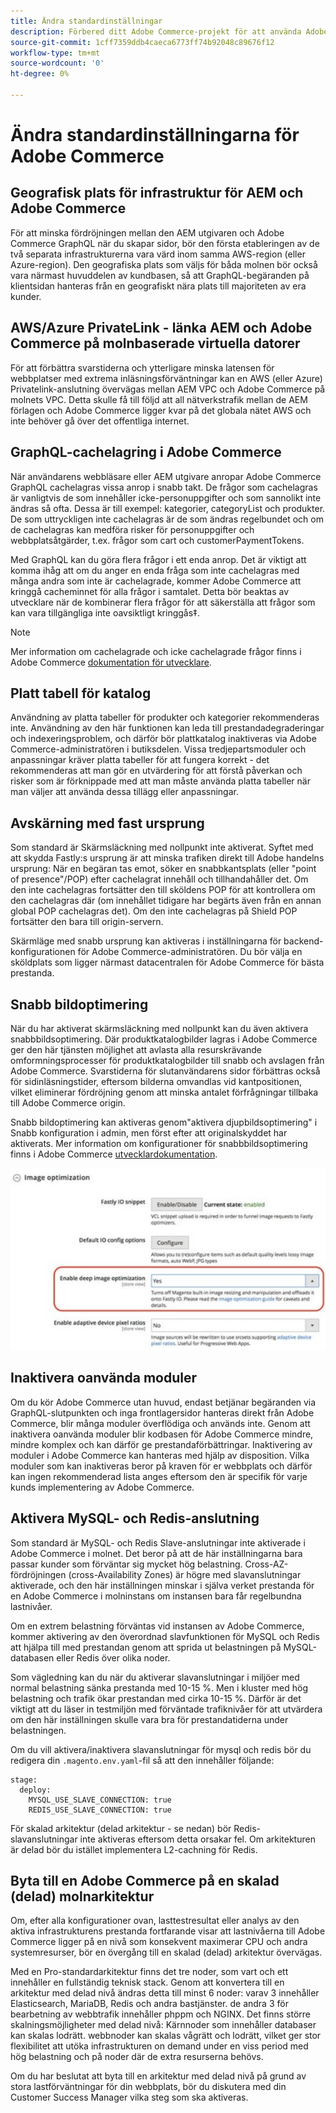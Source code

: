 ```yaml
---
title: Ändra standardinställningar
description: Förbered ditt Adobe Commerce-projekt för att använda Adobe Experience Manager som CMS genom att ändra vissa standardinställningar.
source-git-commit: 1cff7359ddb4caeca6773ff74b92048c89676f12
workflow-type: tm+mt
source-wordcount: '0'
ht-degree: 0%

---
```



# Ändra standardinställningarna för Adobe Commerce

## Geografisk plats för infrastruktur för AEM och Adobe Commerce

För att minska fördröjningen mellan den AEM utgivaren och Adobe Commerce GraphQL när du skapar sidor, bör den första etableringen av de två separata infrastrukturerna vara värd inom samma AWS-region (eller Azure-region). Den geografiska plats som väljs för båda molnen bör också vara närmast huvuddelen av kundbasen, så att GraphQL-begäranden på klientsidan hanteras från en geografiskt nära plats till majoriteten av era kunder.

## AWS/Azure PrivateLink - länka AEM och Adobe Commerce på molnbaserade virtuella datorer

För att förbättra svarstiderna och ytterligare minska latensen för webbplatser med extrema inläsningsförväntningar kan en AWS (eller Azure) Privatelink-anslutning övervägas mellan AEM VPC och Adobe Commerce på molnets VPC. Detta skulle få till följd att all nätverkstrafik mellan de AEM förlagen och Adobe Commerce ligger kvar på det globala nätet AWS och inte behöver gå över det offentliga internet.

## GraphQL-cachelagring i Adobe Commerce

När användarens webbläsare eller AEM utgivare anropar Adobe Commerce GraphQL cachelagras vissa anrop
i snabb takt. De frågor som cachelagras är vanligtvis de som innehåller icke-personuppgifter och som sannolikt inte ändras så ofta. Dessa är till exempel: kategorier, categoryList och produkter. De som uttryckligen inte cachelagras är de som ändras regelbundet och om de cachelagras kan medföra risker för personuppgifter och webbplatsåtgärder, t.ex. frågor som cart och customerPaymentTokens.

Med GraphQL kan du göra flera frågor i ett enda anrop. Det är viktigt att komma ihåg att om du anger en enda fråga som inte cachelagras med många andra som inte är cachelagrade, kommer Adobe Commerce att kringgå cacheminnet för alla frågor i samtalet. Detta bör beaktas av utvecklare när de kombinerar flera frågor för att säkerställa att frågor som kan vara tillgängliga inte oavsiktligt kringgås‡.

>[!NOTE]
>
> Mer information om cachelagrade och icke cachelagrade frågor finns i Adobe Commerce [dokumentation för utvecklare](https://devdocs.magento.com/guides/v2.4/graphql/caching.html).

## Platt tabell för katalog

Användning av platta tabeller för produkter och kategorier rekommenderas inte. Användning av den här funktionen kan leda till prestandadegraderingar och indexeringsproblem, och därför bör plattkatalog inaktiveras via Adobe Commerce-administratören i butiksdelen. Vissa tredjepartsmoduler och anpassningar kräver platta tabeller för att fungera korrekt - det rekommenderas att man gör en utvärdering för att förstå påverkan och risker som är förknippade med att man måste använda platta tabeller när man väljer att använda dessa tillägg eller anpassningar.

## Avskärning med fast ursprung

Som standard är Skärmsläckning med nollpunkt inte aktiverat. Syftet med att skydda Fastly:s ursprung är att minska trafiken direkt till Adobe handelns ursprung: När en begäran tas emot, söker en snabbkantsplats (eller &quot;point of presence&quot;/POP) efter cachelagrat innehåll och tillhandahåller det. Om den inte cachelagras fortsätter den till sköldens POP för att kontrollera om den cachelagras där (om innehållet tidigare har begärts även från en annan global POP cachelagras det). Om den inte cachelagras på Shield POP fortsätter den bara till origin-servern.

Skärmläge med snabb ursprung kan aktiveras i inställningarna för backend-konfigurationen för Adobe Commerce-administratören. Du bör välja en sköldplats som ligger närmast datacentralen för Adobe Commerce för bästa prestanda.

## Snabb bildoptimering

När du har aktiverat skärmsläckning med nollpunkt kan du även aktivera snabbbildsoptimering. Där produktkatalogbilder lagras i Adobe Commerce ger den här tjänsten möjlighet att avlasta alla resurskrävande omformningsprocesser för produktkatalogbilder till snabb och avslagen från Adobe Commerce. Svarstiderna för slutanvändarens sidor förbättras också för sidinläsningstider, eftersom bilderna omvandlas vid kantpositionen, vilket eliminerar fördröjning genom att minska antalet förfrågningar tillbaka till Adobe Commerce origin.

Snabb bildoptimering kan aktiveras genom&quot;aktivera djupbildsoptimering&quot; i Snabb konfiguration i admin, men först efter att originalskyddet har aktiverats. Mer information om konfigurationer för snabbbildsoptimering finns i Adobe Commerce [utvecklardokumentation](https://devdocs.magento.com/cloud/cdn/fastly-image-optimization.html).

![Skärmbild av Snabb bildoptimering i Adobe Commerce Admin](../assets/commerce-at-scale/image-optimization.svg)

## Inaktivera oanvända moduler

Om du kör Adobe Commerce utan huvud, endast betjänar begäranden via GraphQL-slutpunkten och inga frontlagersidor hanteras direkt från Adobe Commerce, blir många moduler överflödiga och används inte. Genom att inaktivera oanvända moduler blir kodbasen för Adobe Commerce mindre, mindre komplex och kan därför ge prestandaförbättringar. Inaktivering av moduler i Adobe Commerce kan hanteras med hjälp av disposition. Vilka moduler som kan inaktiveras beror på kraven för er webbplats och därför kan ingen rekommenderad lista anges eftersom den är specifik för varje kunds implementering av Adobe Commerce.

## Aktivera MySQL- och Redis-anslutning

Som standard är MySQL- och Redis Slave-anslutningar inte aktiverade i Adobe Commerce i molnet. Det beror på att de här inställningarna bara passar kunder som förväntar sig mycket hög belastning. Cross-AZ-fördröjningen (cross-Availability Zones) är högre med slavanslutningar aktiverade, och den här inställningen minskar i själva verket prestanda för en Adobe Commerce i molninstans om instansen bara får regelbundna lastnivåer.

Om en extrem belastning förväntas vid instansen av Adobe Commerce, kommer aktivering av den överordnad slavfunktionen för MySQL och Redis att hjälpa till med prestandan genom att sprida ut belastningen på MySQL-databasen eller Redis över olika noder.

Som vägledning kan du när du aktiverar slavanslutningar i miljöer med normal belastning sänka prestanda med 10-15 %. Men i kluster med hög belastning och trafik ökar prestandan med cirka 10-15 %. Därför är det viktigt att du läser in testmiljön med förväntade trafiknivåer för att utvärdera om den här inställningen skulle vara bra för prestandatiderna under belastningen.

Om du vill aktivera/inaktivera slavanslutningar för mysql och redis bör du redigera din `.magento.env.yaml`-fil så att den innehåller följande:

```
stage:
  deploy:
    MYSQL_USE_SLAVE_CONNECTION: true
    REDIS_USE_SLAVE_CONNECTION: true
```

För skalad arkitektur (delad arkitektur - se nedan) bör Redis-slavanslutningar inte aktiveras eftersom detta orsakar fel. Om arkitekturen är delad bör du istället implementera L2-cachning för Redis.

## Byta till en Adobe Commerce på en skalad (delad) molnarkitektur

Om, efter alla konfigurationer ovan, lasttestresultat eller analys av den aktiva infrastrukturens prestanda fortfarande visar att lastnivåerna till Adobe Commerce ligger på en nivå som konsekvent maximerar CPU och andra systemresurser, bör en övergång till en skalad (delad) arkitektur övervägas.

Med en Pro-standardarkitektur finns det tre noder, som vart och ett innehåller en fullständig teknisk stack. Genom att konvertera till en arkitektur med delad nivå ändras detta till minst 6 noder: varav 3 innehåller Elasticsearch, MariaDB, Redis och andra bastjänster. de andra 3 för bearbetning av webbtrafik innehåller phppm och NGINX. Det finns större skalningsmöjligheter med delad nivå: Kärnnoder som innehåller databaser kan skalas lodrätt. webbnoder kan skalas vågrätt och lodrätt, vilket ger stor flexibilitet att utöka infrastrukturen on demand under en viss period med hög belastning och på noder där de extra resurserna behövs.

Om du har beslutat att byta till en arkitektur med delad nivå på grund av stora lastförväntningar för din webbplats, bör du diskutera med din Customer Success Manager vilka steg som ska aktiveras.